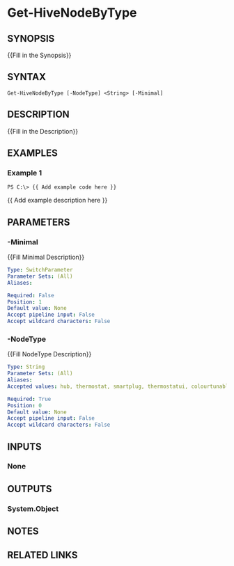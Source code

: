 # Get-HiveNodeByType

## SYNOPSIS
{{Fill in the Synopsis}}

## SYNTAX

```
Get-HiveNodeByType [-NodeType] <String> [-Minimal]
```

## DESCRIPTION
{{Fill in the Description}}

## EXAMPLES

### Example 1
```
PS C:\> {{ Add example code here }}
```

{{ Add example description here }}

## PARAMETERS

### -Minimal
{{Fill Minimal Description}}

```yaml
Type: SwitchParameter
Parameter Sets: (All)
Aliases: 

Required: False
Position: 1
Default value: None
Accept pipeline input: False
Accept wildcard characters: False
```

### -NodeType
{{Fill NodeType Description}}

```yaml
Type: String
Parameter Sets: (All)
Aliases: 
Accepted values: hub, thermostat, smartplug, thermostatui, colourtunablelight

Required: True
Position: 0
Default value: None
Accept pipeline input: False
Accept wildcard characters: False
```

## INPUTS

### None


## OUTPUTS

### System.Object

## NOTES

## RELATED LINKS

